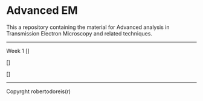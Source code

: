 # Advanced EM

This a repository containing the material for Advanced analysis in Transmission Electron Microscopy and related techniques.

----------------
Week 1
[]

[]

[]


----------------

Copyrght robertodoreis(r)
